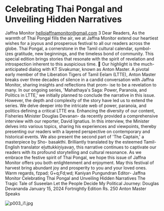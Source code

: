 # Celebrating Thai Pongal and Unveiling Hidden Narratives

Jaffna Monitor
hellojaffnamonitor@gmail.com
3
Dear Readers,
As the warmth of Thai Pongal fills the air, we at Jaffna Monitor extend our 
heartiest wishes for a joyous and prosperous festival to all our readers across 
the globe. Thai Pongal, a cornerstone in the Tamil cultural calendar, symbol-
izes gratitude, new beginnings, and the timeless bond of community. This 
special edition brings stories that resonate with the spirit of revelation and 
introspection inherent to this auspicious time.

Our highlight is the much-anticipated dialog with KT Sivakumar, known 
as Anton Master. A pivotal early member of the Liberation Tigers of Tamil 
Eelam (LTTE), Anton Master breaks over three decades of silence in a candid 
conversation with Jaffna Monitor, sharing insights and reflections that prom-
ise to be a revelation to many.
In our ongoing series, 'Mahathaya's Saga: Power, Paranoia, and Politics in 
LTTE,' we initially planned to conclude the narrative in this issue. However, 
the depth and complexity of the story have led us to extend the series. We 
delve deeper into the intricate web of power, paranoia, and politics defining a 
critical LTTE era.
Enhancing the diversity of our content, Fisheries Minister Douglas Devanan-
da recently provided a comprehensive interview with our reporter, David 
Ignatius. In this interview, the Minister delves into various topics, sharing his 
experiences and viewpoints, thereby presenting our readers with a layered 
perspective on contemporary and historical events.
We also present the second part of 'The Captain,' a masterpiece by Sho-
basakthi. Brilliantly translated by the esteemed Tamil-English translator 
eḻuttukkiṉiyavaṉ, this narrative continues to captivate our readers with its 
profound storytelling and cultural resonance.
As we embrace the festive spirit of Thai Pongal, we hope this issue of Jaffna 
Monitor offers you both enlightenment and enjoyment. May this festival of 
harvest bring abundant joy and prosperity to you and your loved ones.
Warm regards,
fzpad; G+q;Fd;wd;
Kaniyan Pungundran
Editor- Jaffna Monitor
Celebrating Thai Pongal and 
Unveiling Hidden Narratives
The Tragic Tale 
of Suseelan
Let the People Decide 
My Political Journey: 
Douglas Devananda
January 15, 2024
Fortnightly Edition
Rs. 250
Anton 
Master 
Speaks

![p003_i1.jpg](images_out/003_celebrating_thai_pongal_and_unveiling_hidden_narra/p003_i1.jpg)

